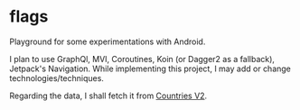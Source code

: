 # flags

Playground for some experimentations with Android.

I plan to use GraphQl, MVI, Coroutines, Koin (or Dagger2 as a fallback), Jetpack's Navigation.
While implementing this project, I may add or change technologies/techniques.

Regarding the data, I shall fetch it from [Countries V2](https://countries-274616.ew.r.appspot.com/).
